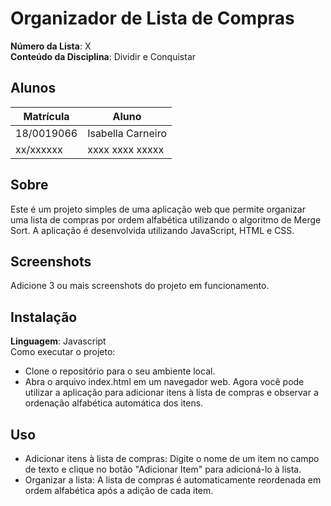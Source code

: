 # Organizador de Lista de Compras

**Número da Lista**: X<br>
**Conteúdo da Disciplina**: Dividir e Conquistar<br>

## Alunos
|Matrícula | Aluno |
| -- | -- |
| 18/0019066  |  Isabella Carneiro |
| xx/xxxxxx  |  xxxx xxxx xxxxx |

## Sobre 
Este é um projeto simples de uma aplicação web que permite organizar uma lista de compras por ordem alfabética utilizando o algoritmo de Merge Sort. A aplicação é desenvolvida utilizando JavaScript, HTML e CSS.

## Screenshots
Adicione 3 ou mais screenshots do projeto em funcionamento.

## Instalação 

**Linguagem**: Javascript<br>
Como executar o projeto:
* Clone o repositório para o seu ambiente local.
* Abra o arquivo index.html em um navegador web.
Agora você pode utilizar a aplicação para adicionar itens à lista de compras e observar a ordenação alfabética automática dos itens.

## Uso 
* Adicionar itens à lista de compras: Digite o nome de um item no campo de texto e clique no botão "Adicionar Item" para adicioná-lo à lista.
* Organizar a lista: A lista de compras é automaticamente reordenada em ordem alfabética após a adição de cada item.




